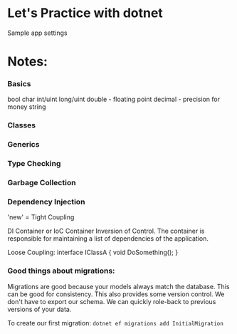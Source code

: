 # Let's Practice with dotnet

Sample app settings 

# Notes: 

### Basics

bool
char
int/uint
long/uint
double - floating point
decimal - precision for money
string 

### Classes

### Generics

### Type Checking

### Garbage Collection 



### Dependency Injection

'new' = Tight Coupling 

DI Container or IoC Container
Inversion of Control. The container is responsible for maintaining a list of dependencies of the application. 

Loose Coupling: 
interface IClassA
{
    void DoSomething(); 
}


### Good things about migrations: 
Migrations are good because your models always match the database. This can be good for consistency. 
This also provides some version control. We don't have to export our schema. 
We can quickly role-back to previous versions of your data. 

To create our first migration: 
`dotnet ef migrations add InitialMigration` 

